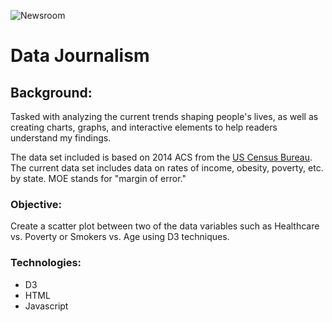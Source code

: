 
![Newsroom](https://media.giphy.com/media/v2xIous7mnEYg/giphy.gif)

# Data Journalism

## Background:

Tasked with analyzing the current trends shaping people's lives, as well as creating charts, graphs, and interactive elements to help readers understand my findings. 

The data set included is based on 2014 ACS from the [US Census Bureau](https://data.census.gov/cedsci/). The current data set includes data on rates of income, obesity, poverty, etc. by state. MOE stands for "margin of error."

### Objective:
Create a scatter plot between two of the data variables such as Healthcare vs. Poverty or Smokers vs. Age using D3 techniques.

### Technologies:
* D3
* HTML
* Javascript
